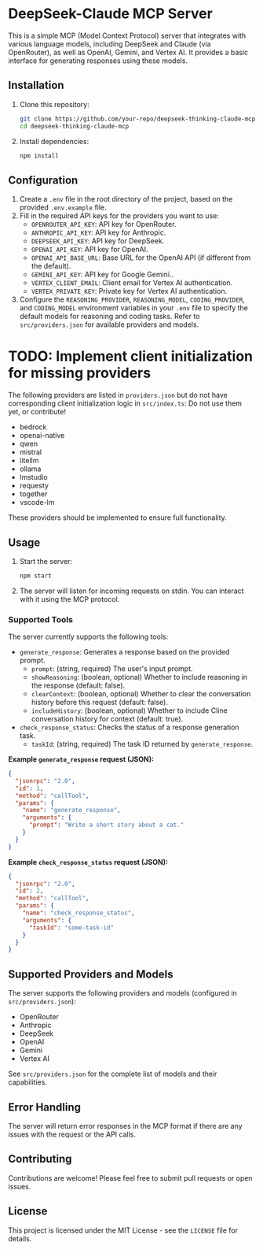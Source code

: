 # DeepSeek-Claude MCP Server

This is a simple MCP (Model Context Protocol) server that integrates with various language models, including DeepSeek and Claude (via OpenRouter), as well as OpenAI, Gemini, and Vertex AI. It provides a basic interface for generating responses using these models.

## Installation

1.  Clone this repository:

    ```bash
    git clone https://github.com/your-repo/deepseek-thinking-claude-mcp.git
    cd deepseek-thinking-claude-mcp
    ```

2.  Install dependencies:

    ```bash
    npm install
    ```

## Configuration

1.  Create a `.env` file in the root directory of the project, based on the provided `.env.example` file.
2.  Fill in the required API keys for the providers you want to use:
    *   `OPENROUTER_API_KEY`: API key for OpenRouter.
    *   `ANTHROPIC_API_KEY`: API key for Anthropic.
    *   `DEEPSEEK_API_KEY`: API key for DeepSeek.
    *   `OPENAI_API_KEY`: API key for OpenAI.
    *   `OPENAI_API_BASE_URL`: Base URL for the OpenAI API (if different from the default).
    *   `GEMINI_API_KEY`: API key for Google Gemini..
    *   `VERTEX_CLIENT_EMAIL`: Client email for Vertex AI authentication.
    *   `VERTEX_PRIVATE_KEY`: Private key for Vertex AI authentication.
3.  Configure the `REASONING_PROVIDER`, `REASONING_MODEL`, `CODING_PROVIDER`, and `CODING_MODEL` environment variables in your `.env` file to specify the default models for reasoning and coding tasks. Refer to `src/providers.json` for available providers and models.

# TODO: Implement client initialization for missing providers

The following providers are listed in `providers.json` but do not have corresponding client initialization logic in `src/index.ts`:
Do not use them yet, or contribute!

-   bedrock
-   openai-native
-   qwen
-   mistral
-   litellm
-   ollama
-   lmstudio
-   requesty
-   together
-   vscode-lm

These providers should be implemented to ensure full functionality.
## Usage

1.  Start the server:

    ```bash
    npm start
    ```

2.  The server will listen for incoming requests on stdin. You can interact with it using the MCP protocol.

### Supported Tools

The server currently supports the following tools:

*   `generate_response`: Generates a response based on the provided prompt.
    *   `prompt`: (string, required) The user's input prompt.
    *   `showReasoning`: (boolean, optional) Whether to include reasoning in the response (default: false).
    *   `clearContext`: (boolean, optional) Whether to clear the conversation history before this request (default: false).
    *   `includeHistory`: (boolean, optional) Whether to include Cline conversation history for context (default: true).
*   `check_response_status`: Checks the status of a response generation task.
    *   `taskId`: (string, required) The task ID returned by `generate_response`.

**Example `generate_response` request (JSON):**

```json
{
  "jsonrpc": "2.0",
  "id": 1,
  "method": "callTool",
  "params": {
    "name": "generate_response",
    "arguments": {
      "prompt": "Write a short story about a cat."
    }
  }
}
```

**Example `check_response_status` request (JSON):**

```json
{
  "jsonrpc": "2.0",
  "id": 2,
  "method": "callTool",
  "params": {
    "name": "check_response_status",
    "arguments": {
      "taskId": "some-task-id"
    }
  }
}
```

## Supported Providers and Models

The server supports the following providers and models (configured in `src/providers.json`):

*   OpenRouter
*   Anthropic
*   DeepSeek
*   OpenAI
*   Gemini
*   Vertex AI

See `src/providers.json` for the complete list of models and their capabilities.

## Error Handling

The server will return error responses in the MCP format if there are any issues with the request or the API calls.

## Contributing

Contributions are welcome! Please feel free to submit pull requests or open issues.

## License

This project is licensed under the MIT License - see the `LICENSE` file for details.
